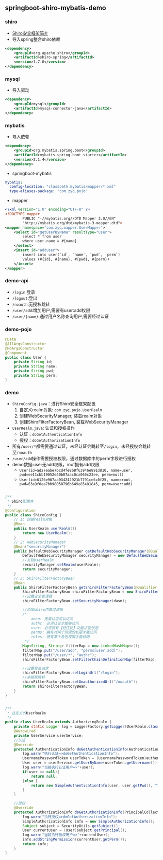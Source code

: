 ## springboot-shiro-mybatis-demo
### shiro
* [Shiro安全框架简介](https://www.jianshu.com/p/7a64c3f3b47d)
* 导入spring整合shiro依赖
```xml
<dependency>
    <groupId>org.apache.shiro</groupId>
    <artifactId>shiro-spring</artifactId>
    <version>1.7.0</version>
</dependency>
```
### mysql
* 导入驱动
```xml
<dependency>
    <groupId>mysql</groupId>
    <artifactId>mysql-connector-java</artifactId>
</dependency>
```
### mybatis
* 导入依赖
```xml
<dependency>
    <groupId>org.mybatis.spring.boot</groupId>
    <artifactId>mybatis-spring-boot-starter</artifactId>
    <version>2.1.4</version>
</dependency>
```
* springboot-mybatis
```yml
mybatis:
  config-location: "classpath:mybatis/mapper/*.xml"
  type-aliases-package: "com.zyq.pojo"
```
* mapper
```xml
<?xml version="1.0" encoding="UTF-8" ?>
<!DOCTYPE mapper
        PUBLIC "-//mybatis.org//DTD Mapper 3.0//EN"
        "http://mybatis.org/dtd/mybatis-3-mapper.dtd">
<mapper namespace="com.zyq.mapper.UserMapper">
    <select id="getUserByName" resultType="User">
        select * from user 
        where user.name = #{name}
    </select>
    <insert id="addUser">
        insert into user(`id`, `name`, `pwd`, `perm`)
        values (#{id}, #{name}, #{pwd}, #{perm})
    </insert>
</mapper>
```
### demo-api
* `/login`:登录
* `/logout`:登出
* `/noauth`:无授权跳转
* `/user/add`:增加用户,需要有user:add权限
* `/user/{name}`:通过用户名称查询用户,需要经过认证
### demo-pojo
```java
@Data
@AllArgsConstructor
@NoArgsConstructor
@Component
public class User {
    private String id;
    private String name;
    private String pwd;
    private String perm;
}
```
### demo
* `ShiroConfig.java`：进行Shiro安全框架配置
    1. 自定义realm对象: `com.zyq.pojo.UserRealm`
    2. 创建WebSecurityManager, 装载realm对象
    3. 创建ShiroFilterFactoryBean, 装载WebSecurityManager
* `UserRealm.java`: 认证和授权操作
    * 认证：`doGetAuthenticationInfo`
    * 授权：`doGetAuthorizationInfo`
* 所有`/user/*`都需要通过认证，未经认证会跳转至`/login`，未经授权会跳转至`/noauth`
* `/user/add`操作需要授权权限，通过数据库中的perm字段进行授权
* demo数据:user无add权限，root拥有add权限
    * `User(id=ad27eabe7bcd4fe8b8f63946e891d810, name=user, pwd=ee11cbb19052e40b07aac0ca060c23ee, perm=null)`
    * `User(id=6126e967aa934242921b7791ce6c0f25, name=root, pwd=63a9f0ea7bb98050796b649e85481845, perm=user:add)`

```java

/**
 * Shiro配置类
 */
@Configuration
public class ShiroConfig {
    // 1: 创建realm对象
    @Bean
    public UserRealm userRealm(){
        return new UserRealm();
    }
    // 2: WebSecurityManager
    @Bean("securityManager")
    public DefaultWebSecurityManager getDefaultWebSecurityManager(@Qualifier("userRealm") UserRealm userRealm){
        DefaultWebSecurityManager securityManager = new DefaultWebSecurityManager();
        //关联UserRealm
        securityManager.setRealm(userRealm);
        return securityManager;
    }
    // 3: ShiroFilterFactoryBean
    @Bean
    public ShiroFilterFactoryBean getShiroFilterFactoryBean(@Qualifier("securityManager")DefaultWebSecurityManager dwsm){
        ShiroFilterFactoryBean shiroFilterFactoryBean = new ShiroFilterFactoryBean();
        //设置安全管理器
        shiroFilterFactoryBean.setSecurityManager(dwsm);

        //添加shiro内置过滤器
        /*
            anon: 无需认证可以访问
            authc: 必须认证才能够访问
            user: 必须拥有【记住我】功能才能使用
            perms: 拥有对某个资源的权限才能访问
            roles: 拥有某个角色权限才能访问
         */
        Map<String, String> filterMap = new LinkedHashMap<>();
        filterMap.put("/user/add", "perms[user:add]");
        filterMap.put("/user/*", "authc");
        shiroFilterFactoryBean.setFilterChainDefinitionMap(filterMap);

        //设置登录请求
        shiroFilterFactoryBean.setLoginUrl("/login");
        //未授权跳转
        shiroFilterFactoryBean.setUnauthorizedUrl("/noauth");
        return shiroFilterFactoryBean;
    }
}
```

```java

/**
 * 自定义的UserRealm
 */
public class UserRealm extends AuthorizingRealm {
    private static Logger log = LoggerFactory.getLogger(UserRealm.class);
    @Autowired
    private UserService userService;
    //认证
    @Override
    protected AuthenticationInfo doGetAuthenticationInfo(AuthenticationToken authenticationToken) throws AuthenticationException {
        log.warn("执行认证=>doGetAuthenticationInfo");
        UsernamePasswordToken userToken = (UsernamePasswordToken)authenticationToken;
        User user = userService.getUserByName(userToken.getUsername());
        log.warn("当前执行认证用户=>"+user);
        if(user == null){
            return null;
        }else {
            return new SimpleAuthenticationInfo(user, user.getPwd(), "");
        }
    }

    //授权
    @Override
    protected AuthorizationInfo doGetAuthorizationInfo(PrincipalCollection principalCollection) {
        log.warn("执行授权=>doGetAuthorizationInfo");
        SimpleAuthorizationInfo info = new SimpleAuthorizationInfo();
        Subject subject = SecurityUtils.getSubject();
        User currentUser = (User)subject.getPrincipal();
        log.warn("当前执行授权用户=>"+currentUser);
        info.addStringPermission(currentUser.getPerm());
        return info;
    }
}

```


